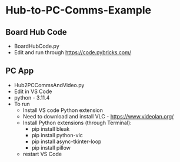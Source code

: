 # Hub-to-PC-Comms-Example
## Board Hub Code
- BoardHubCode.py
- Edit and run through https://code.pybricks.com/

## PC App
- Hub2PCCommsAndVideo.py
- Edit in VS Code
- python - 3.11.4
- To run
  - Install VS code Python extension
  - Need to download and install VLC - https://www.videolan.org/
  - Install Python extensions (through Terminal):
      - pip install bleak
      - pip install python-vlc
      - pip install async-tkinter-loop
      - pip install pillow
  - restart VS Code
